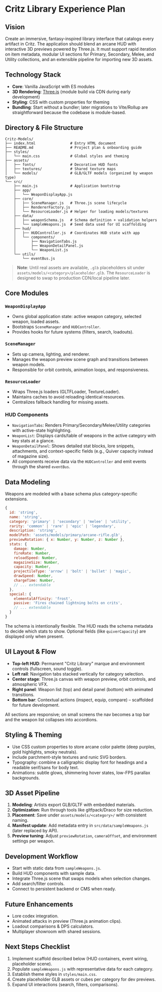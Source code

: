 # Critz Library Experience Plan

## Vision
Create an immersive, fantasy-inspired library interface that catalogs every artifact in Critz. The application should blend an arcane HUD with interactive 3D previews powered by Three.js. It must support rapid iteration on item metadata, modular UI sections for Primary, Secondary, Melee, and Utility collections, and an extensible pipeline for importing new 3D assets.

## Technology Stack
- **Core**: Vanilla JavaScript with ES modules
- **3D Rendering**: [Three.js](https://threejs.org/) (module build via CDN during early development)
- **Styling**: CSS with custom properties for theming
- **Bundling**: Start without a bundler; later migrations to Vite/Rollup are straightforward because the codebase is module-based.

## Directory & File Structure
```
Critz-Models/
├── index.html                # Entry HTML document
├── README.md                 # Project plan & onboarding guide
├── styles/
│   └── main.css              # Global styles and theming
├── assets/
│   ├── fonts/                # Decorative HUD fonts
│   ├── textures/             # Shared texture maps
│   └── models/               # GLB/GLTF models (organized by weapon type)
└── src/
    ├── main.js               # Application bootstrap
    ├── app/
    │   └── WeaponDisplayApp.js
    ├── core/
    │   ├── SceneManager.js   # Three.js scene lifecycle
    │   ├── RendererFactory.js
    │   └── ResourceLoader.js # Helper for loading models/textures
    ├── data/
    │   ├── weaponSchema.js   # Schema definition + validation helpers
    │   └── sampleWeapons.js  # Seed data used for UI scaffolding
    ├── hud/
    │   ├── HUDController.js  # Coordinates HUD state with app
    │   └── components/
    │       ├── NavigationTabs.js
    │       ├── WeaponDetailPanel.js
    │       └── WeaponList.js
    └── utils/
        └── eventBus.js
```

> **Note**: Until real assets are available, `.glb` placeholders sit under `assets/models/<category>/placeholder.glb`. The `ResourceLoader` is designed to swap to production CDN/local pipeline later.

## Core Modules
### `WeaponDisplayApp`
- Owns global application state: active weapon category, selected weapon, loaded assets.
- Bootstraps `SceneManager` and `HUDController`.
- Provides hooks for future systems (filters, search, loadouts).

### `SceneManager`
- Sets up camera, lighting, and renderer.
- Manages the weapon preview scene graph and transitions between weapon models.
- Responsible for orbit controls, animation loops, and responsiveness.

### `ResourceLoader`
- Wraps Three.js loaders (GLTFLoader, TextureLoader).
- Maintains caches to avoid reloading identical resources.
- Centralizes fallback handling for missing assets.

### HUD Components
- `NavigationTabs`: Renders Primary/Secondary/Melee/Utility categories with active-state highlighting.
- `WeaponList`: Displays cards/table of weapons in the active category with key stats at a glance.
- `WeaponDetailPanel`: Shows detailed stat blocks, lore snippets, attachments, and context-specific fields (e.g., Quiver capacity instead of magazine size).
- All components receive data via the `HUDController` and emit events through the shared `eventBus`.

## Data Modeling
Weapons are modeled with a base schema plus category-specific extensions.

```js
{
  id: 'string',
  name: 'string',
  category: 'primary' | 'secondary' | 'melee' | 'utility',
  rarity: 'common' | 'rare' | 'epic' | 'legendary',
  description: 'string',
  modelPath: 'assets/models/primary/arcane-rifle.glb',
  previewRotation: { x: Number, y: Number, z: Number },
  stats: {
    damage: Number,
    fireRate: Number,
    reloadSpeed: Number,
    magazineSize: Number,
    capacity: Number,
    projectileType: 'arrow' | 'bolt' | 'bullet' | 'magic',
    drawSpeed: Number,
    chargeTime: Number,
    // ... extendable
  },
  special: {
    elementalAffinity: 'frost',
    passive: 'Fires chained lightning bolts on crits',
    // ... extendable
  }
}
```

The schema is intentionally flexible. The HUD reads the schema metadata to decide which stats to show. Optional fields (like `quiverCapacity`) are displayed only when present.

## UI Layout & Flow
- **Top-left HUD**: Permanent "Critz Library" marque and environment controls (fullscreen, sound toggle).
- **Left rail**: Navigation tabs stacked vertically for category selection.
- **Center stage**: Three.js canvas with weapon preview, orbit controls, and atmospheric VFX.
- **Right panel**: Weapon list (top) and detail panel (bottom) with animated transitions.
- **Bottom bar**: Contextual actions (inspect, equip, compare) – scaffolded for future development.

All sections are responsive; on small screens the nav becomes a top bar and the weapon list collapses into accordions.

## Styling & Theming
- Use CSS custom properties to store arcane color palette (deep purples, gold highlights, smoky neutrals).
- Include parchment-style textures and runic SVG borders.
- Typography: combine a calligraphic display font for headings and a readable serif/sans for body text.
- Animations: subtle glows, shimmering hover states, low-FPS parallax backgrounds.

## 3D Asset Pipeline
1. **Modeling**: Artists export GLB/GLTF with embedded materials.
2. **Optimization**: Run through tools like gltfpack/Draco for size reduction.
3. **Placement**: Save under `assets/models/<category>/` with consistent naming.
4. **Manifest update**: Add metadata entry in `src/data/sampleWeapons.js` (later replaced by API).
5. **Preview tuning**: Adjust `previewRotation`, `cameraOffset`, and environment settings per weapon.

## Development Workflow
- Start with static data from `sampleWeapons.js`.
- Build HUD components with sample data.
- Integrate Three.js scene that swaps models when selection changes.
- Add search/filter controls.
- Connect to persistent backend or CMS when ready.

## Future Enhancements
- Lore codex integration.
- Animated attacks in preview (Three.js animation clips).
- Loadout comparisons & DPS calculators.
- Multiplayer showroom with shared sessions.

## Next Steps Checklist
1. Implement scaffold described below (HUD containers, event wiring, placeholder scene).
2. Populate `sampleWeapons.js` with representative data for each category.
3. Establish theme styles in `styles/main.css`.
4. Create placeholder GLB assets or cubes per category for dev previews.
5. Expand UI interactions (search, filters, comparisons).

